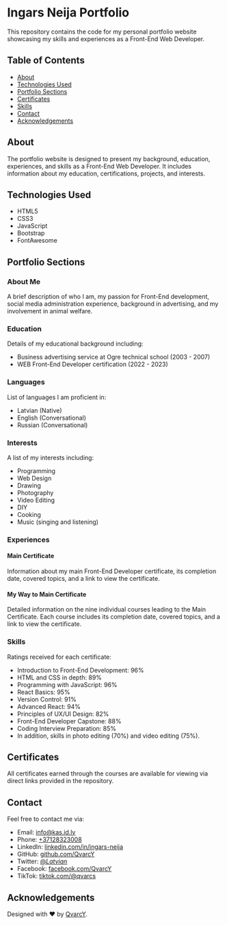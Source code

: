 # Ingars Neija Portfolio

This repository contains the code for my personal portfolio website showcasing my skills and experiences as a Front-End Web Developer.

## Table of Contents

- [About](#about)
- [Technologies Used](#technologies-used)
- [Portfolio Sections](#portfolio-sections)
- [Certificates](#certificates)
- [Skills](#skills)
- [Contact](#contact)
- [Acknowledgements](#acknowledgements)

## About

The portfolio website is designed to present my background, education, experiences, and skills as a Front-End Web Developer. It includes information about my education, certifications, projects, and interests.

## Technologies Used

- HTML5
- CSS3
- JavaScript
- Bootstrap
- FontAwesome

## Portfolio Sections

### About Me

A brief description of who I am, my passion for Front-End development, social media administration experience, background in advertising, and my involvement in animal welfare.

### Education

Details of my educational background including:
- Business advertising service at Ogre technical school (2003 - 2007)
- WEB Front-End Developer certification (2022 - 2023)

### Languages

List of languages I am proficient in:
- Latvian (Native)
- English (Conversational)
- Russian (Conversational)

### Interests

A list of my interests including:
- Programming
- Web Design
- Drawing
- Photography
- Video Editing
- DIY
- Cooking
- Music (singing and listening)

### Experiences

#### Main Certificate
Information about my main Front-End Developer certificate, its completion date, covered topics, and a link to view the certificate.

#### My Way to Main Certificate
Detailed information on the nine individual courses leading to the Main Certificate. Each course includes its completion date, covered topics, and a link to view the certificate.

### Skills

Ratings received for each certificate:
- Introduction to Front-End Development: 96%
- HTML and CSS in depth: 89%
- Programming with JavaScript: 96%
- React Basics: 95%
- Version Control: 91%
- Advanced React: 94%
- Principles of UX/UI Design: 82%
- Front-End Developer Capstone: 88%
- Coding Interview Preparation: 85%
- In addition, skills in photo editing (70%) and video editing (75%).

## Certificates

All certificates earned through the courses are available for viewing via direct links provided in the repository.

## Contact

Feel free to contact me via:
- Email: [info@kas.id.lv](mailto:info@kas.id.lv)
- Phone: [+37128323008](tel:+37128323008)
- LinkedIn: [linkedin.com/in/ingars-neija](https://www.linkedin.com/in/ingars-neija/)
- GitHub: [github.com/QvarcY](https://github.com/QvarcY)
- Twitter: [@_Latvian_](https://twitter.com/_Latvian_)
- Facebook: [facebook.com/QvarcY](https://www.facebook.com/QvarcY)
- TikTok: [tiktok.com/@qvarcs](https://www.tiktok.com/@qvarcs)

## Acknowledgements

Designed with ❤️ by [QvarcY](http://kas.id.lv).
